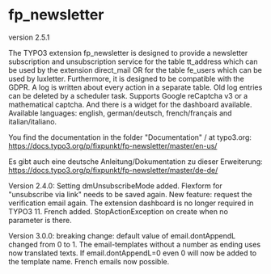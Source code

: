 # fp_newsletter

version 2.5.1

The TYPO3 extension fp_newsletter is designed to provide a newsletter subscription and unsubscription service for the 
table tt_address which can be used by the extension direct_mail OR for the table fe_users which can be used by luxletter. 
Furthermore, it is designed to be compatible with the GDPR. A log is written about every action in a separate table.
Old log entries can be deleted by a scheduler task.
Supports Google reCaptcha v3 or a mathematical captcha.
And there is a widget for the dashboard available.
Available languages: english, german/deutsch, french/français and italian/italiano.

You find the documentation in the folder "Documentation" / at typo3.org:
https://docs.typo3.org/p/fixpunkt/fp-newsletter/master/en-us/

Es gibt auch eine deutsche Anleitung/Dokumentation zu dieser Erweiterung:
https://docs.typo3.org/p/fixpunkt/fp-newsletter/master/de-de/

Version 2.4.0:
Setting dmUnsubscribeMode added. Flexform for "unsubscribe via link" needs to be saved again.
New feature: request the verification email again.
The extension dashboard is no longer required in TYPO3 11.
French added.
StopActionException on create when no parameter is there.

Version 3.0.0: breaking change: default value of email.dontAppendL changed from 0 to 1.
The email-templates without a number as ending uses now translated texts.
If email.dontAppendL=0 even 0 will now be added to the template name.
French emails now possible.